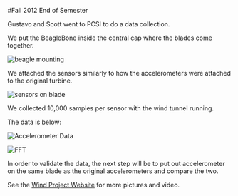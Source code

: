 #Fall 2012 End of Semester

Gustavo and Scott went to PCSI to do a data collection.

We put the BeagleBone inside the central cap where the blades come together.

![beagle mounting ](https://github.com/scottcarr/beagle/blob/master/beagle.JPG?raw=true)

We attached the sensors similarly to how the accelerometers were attached
to the original turbine.

![sensors on blade](https://github.com/scottcarr/beagle/blob/master/blade.JPG?raw=true)

We collected 10,000 samples per sensor with the wind tunnel running.

The data is below:

![Accelerometer Data](https://github.com/scottcarr/beagle/blob/master/accel.png?raw=true)

![FFT](https://github.com/scottcarr/beagle/blob/master/fft.png?raw=true)

In order to validate the data, the next step will be to put out accelerometer
on the same blade as the original accelerometers and compare the two.

See the [Wind Project Website](http://wind.cs.purdue.edu/doc/report-dec2012/) for
more pictures and video.
